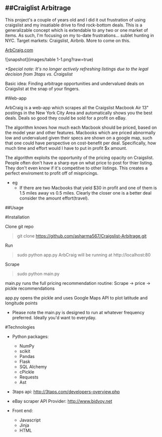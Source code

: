 ##Craiglist Arbitrage
------------------

This project's a couple of years old and I did it out frustration of using craigslist and my insatiable drive to find rock-bottom deals. This is a generalizable concept which is extendable to any two or one market of items. As such, I'm focusing on my to-date frustrations... sublet hunting in NYC. Target markets: Craigslist, Airbnb. More to come on this. 

[ArbCraig.com](http://54.183.100.62/)

![snapshot](images/table 1-1.png?raw=true)

_*Special note: It's no longer actively refreshing listings due to the legal decision from 3taps vs. Craigslist_

Basic idea: Finding arbitrage opportunities and undervalued deals on Craigslist at the snap of your fingers. 

#Web-app

ArbCraig is a web-app which scrapes all the Craigslist Macbook Air 13" postings in the New York City Area and automatically shows you the best deals. Deals so good they could be sold for a profit on eBay. 

The algorithm knows how much each Macbook should be priced, based on the model year and other features. Macbooks which are priced abnormally low and undervalued given their specs are shown on a google map, such that one could have perspective on cost-benefit per deal. Specifically, how much time and effort would I have to put in profit $x amount.

The algorithm exploits the opportunity of the pricing opacity on Craigslist. People often don't have a sharp eye on what price to post for thier listing. They don't even know if it's competitve to other listings. This creates a perfect enviroment to profit off of mispricings.


* eg
	* If there are two Macbooks that yield $30 in profit and one of them is 1.5 miles away vs 0.5 miles. Clearly the closer one is a better deal consider the amount effort(travel).

##Usage

#Installation

Clone git repo
> git clone https://github.com/asharma567/Craigslist-Arbitrage.git

Run

> sudo python app.py
ArbCraig will be running at http://localhost:80

Scrape

> sudo python main.py

main.py runs the full pricing recommendation routine:
Scrape -> price -> pickle recommendations

app.py opens the pickle and uses Google Maps API to plot latitude and longitude points

* Please note the main.py is designed to run at whatever frequency preferred. Ideally you'd want to everyday.

#Technologies

* Python packages:

	* NumPy
	* scikit
	* Pandas
	* Flask
	* SQL Alchemy
	* cPickle
	* Requests
	* Ast

* 3taps api: http://3taps.com/developers-overview.php
* eBay scraper API Provider: http://www.bidvoy.net

* Front end:

	* Javascript
	* Jinja
	* HTML

